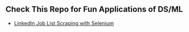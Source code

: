 ## **Check This Repo for Fun Applications of DS/ML**

*  [LinkedIn Job List Scraping with Selenium](https://github.com/opal-1996/Applications/blob/main/LinkedIn_Job_Scraping/scraper.py)
